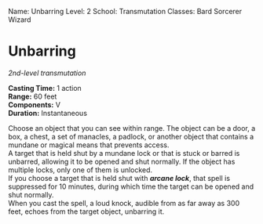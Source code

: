 Name: Unbarring
Level: 2
School: Transmutation
Classes: Bard
         Sorcerer
         Wizard

# Unbarring
_2nd-level transmutation_ 

**Casting Time:** 1 action    
**Range:** 60 feet    
**Components:** V    
**Duration:** Instantaneous 

Choose an object that you can see within range. The object can be a door, a box, a chest, a set of manacles, a padlock, or another object that contains a mundane or magical means that prevents access.    
A target that is held shut by a mundane lock or that is stuck or barred is unbarred, allowing it to be opened and shut normally. If the object has multiple locks, only one of them is unlocked.    
If you choose a target that is held shut with **_arcane lock_**, that spell is suppressed for 10 minutes, during which time the target can be opened and shut normally.    
When you cast the spell, a loud knock, audible from as far away as 300 feet, echoes from the target object, unbarring it.
